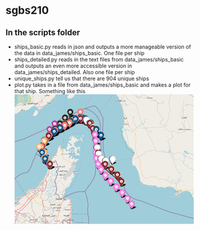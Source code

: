 # sgbs210

## In the scripts folder
- ships_basic.py reads in json and outputs a more manageable version of the data in data_james/ships_basic. One file per ship
- ships_detailed.py reads in the text files from data_james/ships_basic and outputs an even more accessible version in data_james/ships_detailed. Also one file per ship
- unique_ships.py tell us that there are 904 unique ships
- plot.py takes in a file from data_james/ships_basic and makes a plot for that ship. Something like this
![alt text](img/image.png "1")